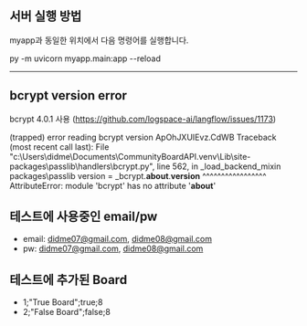 ## 서버 실행 방법

myapp과 동일한 위치에서 다음 명령어를 실행합니다.

py -m uvicorn myapp.main:app --reload

---

## bcrypt version error

bcrypt 4.0.1 사용
(https://github.com/logspace-ai/langflow/issues/1173)

(trapped) error reading bcrypt version                            ApOhJXUIEvz.CdWB
Traceback (most recent call last):
  File "c:\Users\didme\Documents\CommunityBoardAPI\.venv\Lib\site-packages\passlib\handlers\bcrypt.py", line 562, in _load_backend_mixin                                                              packages\passlib
    version = _bcrypt.__about__.__version__
              ^^^^^^^^^^^^^^^^^
AttributeError: module 'bcrypt' has no attribute '__about__' 

## 테스트에 사용중인 email/pw

* email: didme07@gmail.com, didme08@gmail.com
* pw: didme07@gmail.com, didme08@gmail.com

## 테스트에 추가된 Board

* 1;"True Board";true;8
* 2;"False Board";false;8